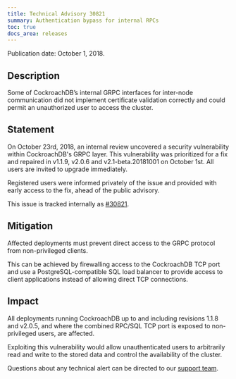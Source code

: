```yaml
---
title: Technical Advisory 30821
summary: Authentication bypass for internal RPCs
toc: true
docs_area: releases 
---
```


Publication date: October 1, 2018.

## Description

Some of CockroachDB’s internal GRPC interfaces for inter-node
communication did not implement certificate validation correctly and
could permit an unauthorized user to access the cluster.

## Statement

On October 23rd, 2018, an internal review uncovered a security
vulnerability within CockroachDB's GRPC layer. This vulnerability was
prioritized for a fix and repaired in v1.1.9, v2.0.6 and
v2.1-beta.20181001 on October 1st. All users are invited to upgrade
immediately.

Registered users were informed privately of the issue and provided
with early access to the fix, ahead of the public advisory.

This issue is tracked internally as [#30821](https://github.com/cockroachdb/cockroach/issues/30821).

## Mitigation

Affected deployments must prevent direct access to the GRPC protocol
from non-privileged clients.

This can be achieved by firewalling access to the CockroachDB TCP port
and use a PostgreSQL-compatible SQL load balancer to provide access
to client applications instead of allowing direct TCP connections.

## Impact

All deployments running CockroachDB up to and including revisions
1.1.8 and v2.0.5, and where the combined RPC/SQL TCP port is exposed to
non-privileged users, are affected.

Exploiting this vulnerability would allow unauthenticated users to
arbitrarily read and write to the stored data and control the
availability of the cluster.

Questions about any technical alert can be directed to our [support
team](https://support.cockroachlabs.com/).
